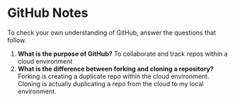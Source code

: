 # GitHub Notes

To check your own understanding of GitHub, answer the questions that follow.

1. **What is the purpose of GitHub?** To collaborate and track repos within a cloud environment
1. **What is the difference between forking and cloning a repository?** Forking is creating a duplicate repo within the cloud environment. Cloning is actually duplicating a repo from the cloud to my local environment.
